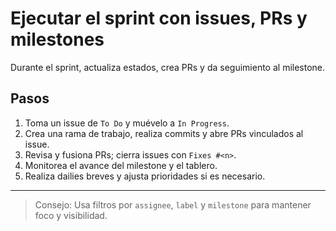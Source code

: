 # Ejecutar el sprint con issues, PRs y milestones

Durante el sprint, actualiza estados, crea PRs y da seguimiento al milestone.

## Pasos

1. Toma un issue de `To Do` y muévelo a `In Progress`.
2. Crea una rama de trabajo, realiza commits y abre PRs vinculados al issue.
3. Revisa y fusiona PRs; cierra issues con `Fixes #<n>`.
4. Monitorea el avance del milestone y el tablero.
5. Realiza dailies breves y ajusta prioridades si es necesario.

---

> Consejo: Usa filtros por `assignee`, `label` y `milestone` para mantener foco y visibilidad.
